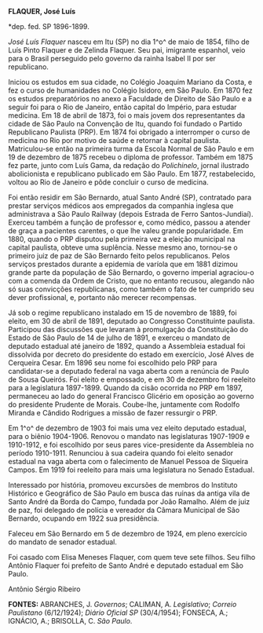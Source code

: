 **FLAQUER, José Luís**

\*dep. fed. SP 1896-1899.

*José Luís Flaquer* nasceu em Itu (SP) no dia 1^o^ de maio de 1854,
filho de Luís Pinto Flaquer e de Zelinda Flaquer. Seu pai, imigrante
espanhol, veio para o Brasil perseguido pelo governo da rainha Isabel II
por ser republicano.

Iniciou os estudos em sua cidade, no Colégio Joaquim Mariano da Costa, e
fez o curso de humanidades no Colégio Isidoro, em São Paulo. Em 1870 fez
os estudos preparatórios no anexo a Faculdade de Direito de São Paulo e
a seguir foi para o Rio de Janeiro, então capital do Império, para
estudar medicina. Em 18 de abril de 1873, foi o mais jovem dos
representantes da cidade de São Paulo na Convenção de Itu, quando foi
fundado o Partido Republicano Paulista (PRP). Em 1874 foi obrigado a
interromper o curso de medicina no Rio por motivo de saúde e retornar à
capital paulista. Matriculou-se então na primeira turma da Escola Normal
de São Paulo e em 19 de dezembro de 1875 recebeu o diploma de professor.
Também em 1875 fez parte, junto com Luís Gama, da redação do
*Polichinelo*, jornal ilustrado abolicionista e republicano publicado em
São Paulo. Em 1877, restabelecido, voltou ao Rio de Janeiro e pôde
concluir o curso de medicina.

Foi então residir em São Bernardo, atual Santo André (SP), contratado
para prestar serviços médicos aos empregados da companhia inglesa que
administrava a São Paulo Railway (depois Estrada de Ferro
Santos-Jundiaí). Exerceu também a função de professor e, como médico,
passou a atender de graça a pacientes carentes, o que lhe valeu grande
popularidade. Em 1880, quando o PRP disputou pela primeira vez a eleição
municipal na capital paulista, obteve uma suplência. Nesse mesmo ano,
tornou-se o primeiro juiz de paz de São Bernardo feito pelos
republicanos. Pelos serviços prestados durante a epidemia de varíola que
em 1881 dizimou grande parte da população de São Bernardo, o governo
imperial agraciou-o com a comenda da Ordem de Cristo, que no entanto
recusou, alegando não só suas convicções republicanas, como também o
fato de ter cumprido seu dever profissional, e, portanto não merecer
recompensas.

Já sob o regime republicano instalado em 15 de novembro de 1889, foi
eleito, em 30 de abril de 1891, deputado ao Congresso Constituinte
paulista. Participou das discussões que levaram à promulgação da
Constituição do Estado de São Paulo de 14 de julho de 1891, e exerceu o
mandato de deputado estadual até janeiro de 1892, quando a Assembleia
estadual foi dissolvida por decreto do presidente do estado em
exercício, José Alves de Cerqueira Cesar. Em 1896 seu nome foi escolhido
pelo PRP para candidatar-se a deputado federal na vaga aberta com a
renúncia de Paulo de Sousa Queirós. Foi eleito e empossado, e em 30 de
dezembro foi reeleito para a legislatura 1897-1899. Quando da cisão
ocorrida no PRP em 1897, permaneceu ao lado do general Francisco
Glicério em oposição ao governo do presidente Prudente de Morais.
Coube-lhe, juntamente com Rodolfo Miranda e Cândido Rodrigues a missão
de fazer ressurgir o PRP.

Em 1^o^ de dezembro de 1903 foi mais uma vez eleito deputado estadual,
para o biênio 1904-1906. Renovou o mandato nas legislaturas 1907-1909 e
1910-1912, e foi escolhido por seus pares vice-presidente da Assembleia
no período 1910-1911. Renunciou à sua cadeira quando foi eleito senador
estadual na vaga aberta com o falecimento de Manuel Pessoa de Siqueira
Campos. Em 1919 foi reeleito para mais uma legislatura no Senado
Estadual.

Interessado por história, promoveu excursões de membros do Instituto
Histórico e Geográfico de São Paulo em busca das ruínas da antiga vila
de Santo André da Borda do Campo, fundada por João Ramalho. Além de juiz
de paz, foi delegado de polícia e vereador da Câmara Municipal de São
Bernardo, ocupando em 1922 sua presidência.

Faleceu em São Bernardo em 5 de dezembro de 1924, em pleno exercício do
mandato de senador estadual.

Foi casado com Elisa Meneses Flaquer, com quem teve sete filhos. Seu
filho Antônio Flaquer foi prefeito de Santo André e deputado estadual em
São Paulo.

Antônio Sérgio Ribeiro

**FONTES:** ABRANCHES, J. *Governos*; CALIMAN, A. *Legislativo*;
*Correio Paulistano* (6/12/1924); *Diário Oficial SP* (30/4/1954);
FONSECA, A.; IGNÁCIO, A.; BRISOLLA, C. *São Paulo*.
